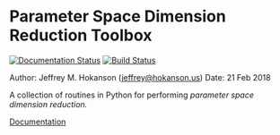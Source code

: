 Parameter Space Dimension Reduction Toolbox
===========================================
[![Documentation Status](https://readthedocs.org/projects/psdr/badge/?version=latest)](https://psdr.readthedocs.io/en/latest/?badge=latest)
[![Build Status](https://travis-ci.org/jeffrey-hokanson/PSDR.svg?branch=master)](https://travis-ci.org/jeffrey-hokanson/PSDR)


Author: Jeffrey M. Hokanson (jeffrey@hokanson.us)
Date: 21 Feb 2018

A collection of routines in Python for performing *parameter space dimension reduction.*


[Documentation](psdr.readthedocs.io)

